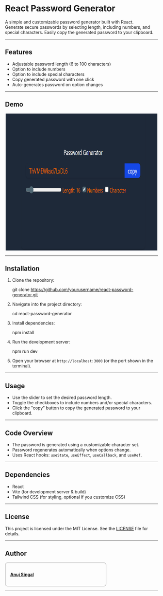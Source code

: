 # React Password Generator

A simple and customizable password generator built with React.  
Generate secure passwords by selecting length, including numbers, and special characters. Easily copy the generated password to your clipboard.

---

## Features

- Adjustable password length (6 to 100 characters)
- Option to include numbers
- Option to include special characters
- Copy generated password with one click
- Auto-generates password on option changes

---

## Demo

<p align="center">
  <img src="./screenshot.png" alt="Password Generator Screenshot" width="500" height="450px" />
</p>

---

## Installation

1. Clone the repository:

    git clone https://github.com/yourusername/react-password-generator.git

2. Navigate into the project directory:

    cd react-password-generator

3. Install dependencies:

    npm install

4. Run the development server:

    npm run dev

5. Open your browser at `http://localhost:3000` (or the port shown in the terminal).

---

## Usage

- Use the slider to set the desired password length.
- Toggle the checkboxes to include numbers and/or special characters.
- Click the "copy" button to copy the generated password to your clipboard.

---

## Code Overview

- The password is generated using a customizable character set.
- Password regenerates automatically when options change.
- Uses React hooks: `useState`, `useEffect`, `useCallback`, and `useRef`.

---

## Dependencies

- React
- Vite (for development server & build)
- Tailwind CSS (for styling, optional if you customize CSS)

---

## License

This project is licensed under the MIT License. See the [LICENSE](LICENSE) file for details.

---

## Author

<div style="border: 2px solid #ccc; padding: 15px; border-radius: 8px; max-width: 300px;">
  <p><strong><a href="https://github.com/anuj-singal">Anuj Singal</a></strong></p>
</div>


---

